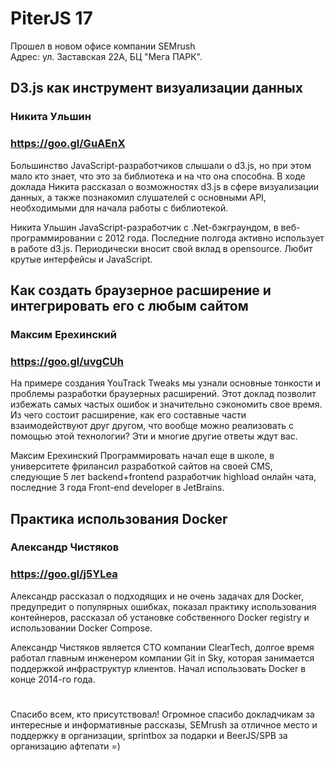 # PiterJS 17
Прошел в новом офисе компании SEMrush  
Адрес: ул. Заставская 22А, БЦ "Мега ПАРК".

## D3.js как инструмент визуализации данных
### Никита Ульшин
### https://goo.gl/GuAEnX
Большинство JavaScript-разработчиков слышали о d3.js, но при этом мало кто знает, что это за библиотека и на что она способна. В ходе доклада Никита рассказал о возможностях d3.js в сфере визуализации данных, а также познакомил слушателей с основными API, необходимыми для начала работы с библиотекой.

Никита Ульшин JavaScript-разработчик с .Net-бэкграундом, в веб-программировании с 2012 года. Последние полгода активно использует в работе d3.js. Периодически вносит свой вклад в opensource. Любит крутые интерфейсы и JavaScript.

## Как создать браузерное расширение и интегрировать его с любым сайтом
### Максим Ерехинский
### https://goo.gl/uvgCUh
На примере создания YouTrack Tweaks мы узнали основные тонкости и проблемы разработки браузерных расширений. Этот доклад позволит избежать самых частых ошибок и значительно сэкономить свое время. Из чего состоит расширение, как его составные части взаимодействуют друг другом, что вообще можно реализовать с помощью этой технологии? Эти и многие другие ответы ждут вас.

Максим Ерехинский Программировать начал еще в школе, в университете фрилансил разработкой сайтов на своей CMS, следующие 5 лет backend+frontend разработчик highload онлайн чата, последние 3 года Front-end developer в JetBrains.

## Практика использования Docker
### Александр Чистяков
### https://goo.gl/j5YLea
Александр рассказал о подходящих и не очень задачах для Docker, предупредит о популярных ошибках, показал практику использования контейнеров, рассказал об установке собственного Docker registry и использовании Docker Compose.

Александр Чистяков является CTO компании ClearTech, долгое время работал главным инженером компании Git in Sky, которая занимается поддержкой инфраструктур клиентов. Начал использовать Docker в конце 2014-го года.


#

Спасибо всем, кто присутствовал!
Огромное спасибо докладчикам за интересные и информативные рассказы, SEMrush за отличное место и поддержку в организации, sprintbox за подарки и BeerJS/SPB за организацию афтепати =)

